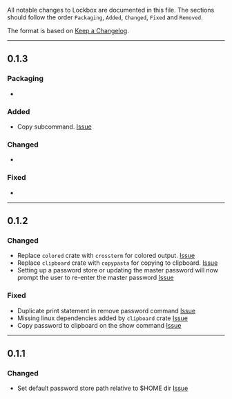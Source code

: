 All notable changes to Lockbox are documented in this file.
The sections should follow the order `Packaging`, `Added`, `Changed`, `Fixed` and `Removed`.

The format is based on [Keep a Changelog](https://keepachangelog.com/en/1.0.0/).

---

## 0.1.3
### Packaging
- 

### Added
- Copy subcommand. [Issue](https://github.com/SonuBardai/lockbox/issues/91)

### Changed
- 

### Fixed
- 

---

## 0.1.2
### Changed
- Replace `colored` crate with `crossterm` for colored output. [Issue](https://github.com/SonuBardai/lockbox/issues/71)
- Replace `clipboard` crate with `copypasta` for copying to clipboard. [Issue](https://github.com/SonuBardai/lockbox/issues/60)
- Setting up a password store or updating the master password will now prompt the user to re-enter the master password [Issue](https://github.com/SonuBardai/lockbox/issues/56)

### Fixed
- Duplicate print statement in remove password command [Issue](https://github.com/SonuBardai/lockbox/issues/66)
- Missing linux dependencies added by `clipboard` crate [Issue](https://github.com/SonuBardai/lockbox/issues/73)
- Copy password to clipboard on the show command [Issue](https://github.com/SonuBardai/lockbox/issues/87)

---

## 0.1.1
### Changed
- Set default password store path relative to $HOME dir [Issue](https://github.com/SonuBardai/lockbox/issues/59)
